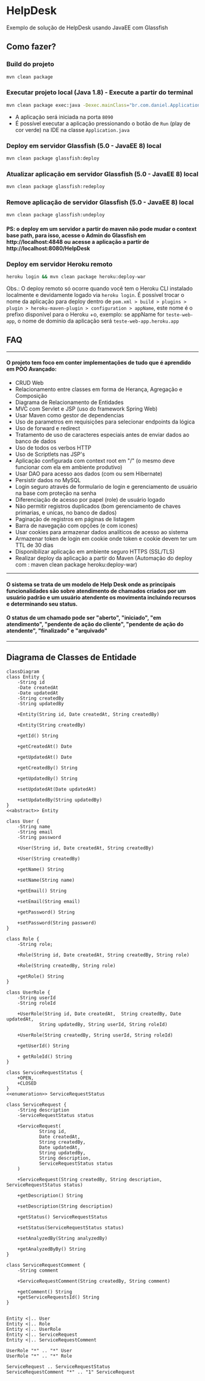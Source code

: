 # HelpDesk
Exemplo de solução de HelpDesk usando JavaEE com Glassfish

## Como fazer?

### Build do projeto
```bash
mvn clean package
```

### Executar projeto local (Java 1.8) - Execute a partir do terminal
```bash
mvn clean package exec:java -Dexec.mainClass="br.com.daniel.Application"
```
- A aplicação será iniciada na porta `8090`
- É possível executar a aplicação pressionando o botão de `Run` (play de cor verde) na IDE na classe `Application.java`

### Deploy em servidor Glassfish (5.0 - JavaEE 8) local
```bash
mvn clean package glassfish:deploy
```

### Atualizar aplicação em servidor Glassfish (5.0 - JavaEE 8) local
```bash
mvn clean package glassfish:redeploy
```

### Remove aplicação de servidor Glassfish (5.0 - JavaEE 8) local
```bash
mvn clean package glassfish:undeploy
```

#### PS: o deploy em um servidor a partir do maven não pode mudar o context base path, para isso, acesse o Admin do Glassfish em http://localhost:4848 ou acesse a aplicação a partir de http://localhost:8080/HelpDesk

### Deploy em servidor Heroku remoto
```bash
heroku login && mvn clean package heroku:deploy-war
```

Obs.: O deploy remoto só ocorre quando você tem o Heroku CLI instalado localmente e devidamente logado via `heroku login`. É possível trocar o nome da aplicação para deploy dentro de `pom.xml > build > plugins > plugin > heroku-maven-plugin > configuration > appName`, este nome é o prefixo disponível para o Heroku +o, exemplo: se appName for `teste-web-app`, o nome de dominio da aplicação será `teste-web-app.heroku.app`

## FAQ

---

#### O projeto tem foco em conter implementações de tudo que é aprendido em POO Avançado:

- CRUD Web
- Relacionamento entre classes em forma de Herança, Agregação e Composição
- Diagrama de Relacionamento de Entidades
- MVC com Servlet e JSP (uso do framework Spring Web)
- Usar Maven como gestor de dependencias
- Uso de parametros em requisições para selecionar endpoints da lógica
- Uso de forward e redirect
- Tratamento de uso de caracteres especiais antes de enviar dados ao banco de dados
- Uso de todos os verbos HTTP
- Uso de Scriptlets nas JSP's
- Aplicação configurada com context root em "/" (o mesmo deve funcionar com ela em ambiente produtivo)
- Usar DAO para acesso aos dados (com ou sem Hibernate)
- Persistir dados no MySQL
- Login seguro através de formulario de login e gerenciamento de usuário na base com proteção na senha
- Diferenciação de acesso por papel (role) de usuário logado
- Não permitir registros duplicados (bom gerenciamento de chaves primarias, e unicas, no banco de dados)
- Paginação de registros em páginas de listagem
- Barra de navegação com opções (e com icones)
- Usar cookies para armazenar dados analíticos de acesso ao sistema
- Armazenar token de login em cookie onde token e cookie devem ter um TTL de 30 dias
- Disponibilizar aplicação em ambiente seguro HTTPS (SSL/TLS)
- Realizar deploy da aplicação a partir do Maven (Automação do deploy com : maven clean package heroku:deploy-war)

---

#### O sistema se trata de um modelo de Help Desk onde as principais funcionalidades são sobre atendimento de chamados criados por um usuário padrão e um usuário atendente os movimenta incluindo recursos e determinando seu status.

#### O status de um chamado pode ser "aberto", "iniciado", "em atendimento", "pendente de ação do cliente", "pendente de ação do atendente", "finalizado" e "arquivado"

---

## Diagrama de Classes de Entidade

```mermaid
classDiagram
class Entity {
    -String id
    -Date createdAt
    -Date updatedAt
    -String createdBy
    -String updatedBy

    +Entity(String id, Date createdAt, String createdBy)

    +Entity(String createdBy)

    +getId() String

    +getCreatedAt() Date

    +getUpdatedAt() Date

    +getCreatedBy() String

    +getUpdatedBy() String

    +setUpdatedAt(Date updatedAt)

    +setUpdatedBy(String updatedBy)
}
<<abstract>> Entity

class User {
    -String name
    -String email
    -String password

    +User(String id, Date createdAt, String createdBy)

    +User(String createdBy)

    +getName() String

    +setName(String name)

    +getEmail() String

    +setEmail(String email)

    +getPassword() String

    +setPassword(String password)
}

class Role {
    -String role;

    +Role(String id, Date createdAt, String createdBy, String role)

    +Role(String createdBy, String role)

    +getRole() String
}

class UserRole {
    -String userId
    -String roleId

    +UserRole(String id, Date createdAt,  String createdBy, Date updatedAt,
            String updatedBy, String userId, String roleId)

    +UserRole(String createdBy, String userId, String roleId)

    +getUserId() String

    + getRoleId() String
}

class ServiceRequestStatus {
    +OPEN,
    +CLOSED
}
<<enumeration>> ServiceRequestStatus

class ServiceRequest {
    -String description
    -ServiceRequestStatus status

    +ServiceRequest(
            String id,
            Date createdAt,
            String createdBy,
            Date updatedAt,
            String updatedBy,
            String description,
            ServiceRequestStatus status
    )

    +ServiceRequest(String createdBy, String description, ServiceRequestStatus status)

    +getDescription() String

    +setDescription(String description)

    +getStatus() ServiceRequestStatus

    +setStatus(ServiceRequestStatus status)

    +setAnalyzedBy(String analyzedBy)

    +getAnalyzedByBy() String
}

class ServiceRequestComment {
    -String comment

    +ServiceRequestComment(String createdBy, String comment)

    +getComment() String
    +getServiceRequestsId() String
}


Entity <|.. User
Entity <|.. Role
Entity <|.. UserRole
Entity <|.. ServiceRequest
Entity <|.. ServiceRequestComment

UserRole "*" .. "*" User
UserRole "*" .. "*" Role

ServiceRequest .. ServiceRequestStatus
ServiceRequestComment "*" .. "1" ServiceRequest

```